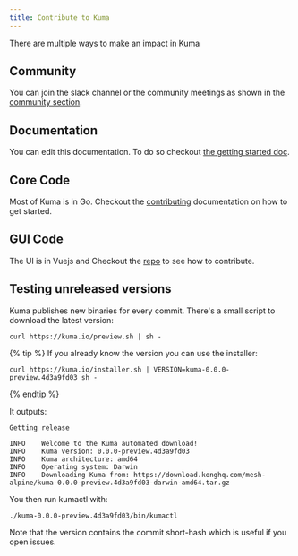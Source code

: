 ```yaml
---
title: Contribute to Kuma
---
```


There are multiple ways to make an impact in Kuma

## Community

You can join the slack channel or the community meetings as shown in the [community section](/community).

## Documentation

You can edit this documentation. To do so checkout [the getting started doc](https://github.com/kumahq/kuma-website/blob/master/CONTRIBUTING).

## Core Code

Most of Kuma is in Go. Checkout the [contributing](https://github.com/kumahq/kuma/blob/master/CONTRIBUTING) documentation on how to get started.

## GUI Code

The UI is in Vuejs and Checkout the [repo](https://github.com/kumahq/kuma-gui/blob/master/DEVELOPER) to see how to contribute.

## Testing unreleased versions

Kuma publishes new binaries for every commit.
There's a small script to download the latest version:

```shell
curl https://kuma.io/preview.sh | sh -
```

{% tip %}
If you already know the version you can use the installer:
```shell
curl https://kuma.io/installer.sh | VERSION=kuma-0.0.0-preview.4d3a9fd03 sh -
```
{% endtip %}

It outputs:

```shell
Getting release

INFO	Welcome to the Kuma automated download!
INFO	Kuma version: 0.0.0-preview.4d3a9fd03
INFO	Kuma architecture: amd64
INFO	Operating system: Darwin
INFO	Downloading Kuma from: https://download.konghq.com/mesh-alpine/kuma-0.0.0-preview.4d3a9fd03-darwin-amd64.tar.gz
```

You then run kumactl with:

```shell
./kuma-0.0.0-preview.4d3a9fd03/bin/kumactl
```

Note that the version contains the commit short-hash which is useful if you open issues.
